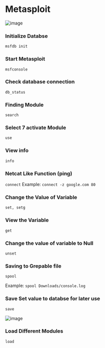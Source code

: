 # Metasploit
![image](https://user-images.githubusercontent.com/76433661/127844775-f61c4671-ff70-4307-97fd-8b94facb0e76.png)

### Initialize Databse

```msfdb init```

### Start Metasploit

```msfconsole```

### Check database connection

```db_status```

### Finding Module

```search```

### Select 7 activate Module

```use```

### View info

```info```

### Netcat Like Function (ping)

```connect```
Example: ```connect -z google.com 80```

### Change the Value of Variable

```set, setg```


### View the Variable

```get```

### Change the value of variable to Null

```unset```

### Saving to Grepable file

```spool```

Example: ```spool Downloads/console.log```

### Save Set value to databse for later use

```save```

![image](https://user-images.githubusercontent.com/76433661/127847644-4f8011f7-0306-4c17-9ce7-b855b3d1759d.png)

### Load Different Modules

```load```
